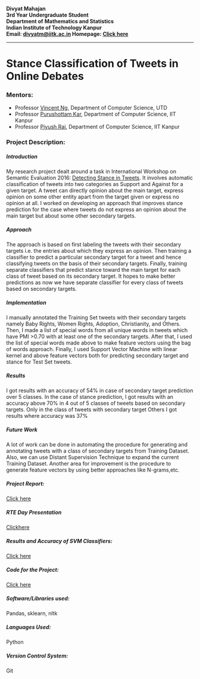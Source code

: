 
**Divyat Mahajan**  
**3rd Year Undergraduate Student**  
**Department of** **Mathematics and Statistics**  
**Indian Institute of Technology Kanpur**  
**Email: [divyatm@iitk.ac.in](mailto:divyatm@iitk.ac.in) Homepage: [Click here](http://home.iitk.ac.in/~divyatm)**

<!--more-->
<hr>

# Stance Classification of Tweets in Online Debates

### Mentors:

  * Professor [Vincent Ng](http://www.hlt.utdallas.edu/~vince/), Department of Computer Science,   UTD
  * Professor [Purushottam Kar](http://www.cse.iitk.ac.in/users/purushot/), Department of Computer Science, IIT Kanpur
  * Professor [Piyush Rai](http://www.cse.iitk.ac.in/users/piyush/), Department of  Computer Science, IIT Kanpur

### Project Description:  

##### Introduction   

My research project dealt around a task in International Workshop on Semantic Evaluation 2016: [Detecting Stance in Tweets]( http://alt.qcri.org/semeval2016/task6/). It involves automatic classification of  tweets into two categories as Support and Against for a given target. A tweet can directly opinion about the main target, express opinion on some other entity apart from the target given or express no opinion at all. I worked on developing an approach that improves stance prediction for the case where tweets do not express an opinion about the main target but about some other secondary targets.    

##### Approach  

The approach is based on first labeling the tweets with their secondary targets i.e. the entries about which they express an opinion. Then training a classifier to predict a particular secondary target for a tweet and hence classifying tweets on the basis of their secondary targets. Finally, training separate classifiers that predict stance toward the main target for each class of tweet based on its secondary target. It hopes to make better predictions as now we have separate classifier for every class of tweets based on secondary targets.  

##### Implementation  
I  manually annotated the Training Set tweets with their secondary targets namely Baby Rights, Women Rights, Adoption, Christianity, and Others. Then, I made a list of special words from all unique words in tweets which have PMI >0.70 with at least one of the secondary targets. After that, I used the list of special words made above to make feature vectors using the bag of words approach. Finally, I used Support Vector Machine with linear kernel and above feature vectors  both for predicting secondary target and stance for Test Set tweets.

##### Results
 I got results with an accuracy of 54% in case of secondary target prediction over 5 classes. In the case of stance prediction, I got results with an accuracy above 70% in 4 out of 5 classes of tweets based on secondary targets. Only in the class of tweets with secondary target Others I got results where accuracy was 37%


##### Future Work
A lot of work can be done in automating the procedure for generating and annotating tweets  with a class of secondary targets from Training Dataset. Also, we can use Distant Supervision Technique to expand the current Training Dataset. Another area for improvement is the procedure to generate feature vectors by using better approaches like N-grams,etc.




##### Project Report:

[Click here](http://home.iitk.ac.in/~divyatm/RTE_Report.pdf)

##### RTE Day Presentation

[Clickhere](http://home.iitk.ac.in/~divyatm/RTE.pptx)

##### Results and Accuracy of SVM Classifiers:

[Click here](https://docs.google.com/document/d/1KbAxn9uipJcs8SKqeDPZ37B2pT6QDru89Sz1wncNxng/view?usp=sharing)

##### Code for the Project:

[Click here](https://github.com/divyat09/NLP/tree/Project)

##### Software/Libraries used:

Pandas, sklearn, nltk

##### Languages Used:

Python

##### Version Control System:

Git
